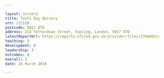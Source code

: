 ```yaml
---

layout: nursery
title: Toots Day Nursery
urn: 123119
postcode: SW17 8TD
address: 214 Totterdown Street, Tooting, London, SW17 8TD
latestReportUrl: https://reports.ofsted.gov.uk/provider/files/2766065/urn/123119.pdf
teaching: 3
development: 0
leadership: 3
outcomes: 0
overall: 3
date: 15 March 2018

---
```

